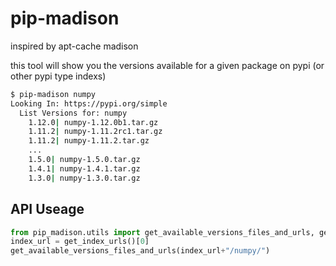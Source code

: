 # pip-madison

inspired by apt-cache madison

this tool will show you the versions available for a given
package on pypi (or other pypi type indexs)

```bash
$ pip-madison numpy
Looking In: https://pypi.org/simple
  List Versions for: numpy
    1.12.0| numpy-1.12.0b1.tar.gz
    1.11.2| numpy-1.11.2rc1.tar.gz
    1.11.2| numpy-1.11.2.tar.gz
    ...
    1.5.0| numpy-1.5.0.tar.gz
    1.4.1| numpy-1.4.1.tar.gz
    1.3.0| numpy-1.3.0.tar.gz
```

## API Useage

```python
from pip_madison.utils import get_available_versions_files_and_urls, get_index_urls
index_url = get_index_urls()[0]
get_available_versions_files_and_urls(index_url+"/numpy/")
```
